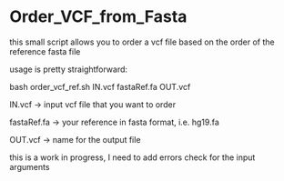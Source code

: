 # Order_VCF_from_Fasta
this small script allows you to order a vcf file based on the order of the reference fasta file

usage is pretty straightforward:

bash order_vcf_ref.sh IN.vcf fastaRef.fa OUT.vcf

IN.vcf -> input vcf file that you want to order

fastaRef.fa -> your reference in fasta format, i.e. hg19.fa

OUT.vcf -> name for the output file

this is a work in progress, I need to add errors check for the input arguments
